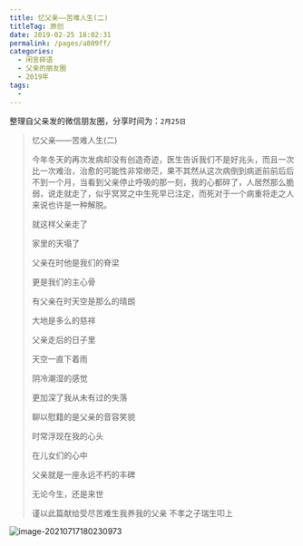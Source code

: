 ```yaml
---
title: 忆父亲——苦难人生(二)
titleTag: 原创
date: 2019-02-25 18:02:31
permalink: /pages/a809ff/
categories:
  - 闲言碎语
  - 父亲的朋友圈
  - 2019年
tags:
  - 
---
```

整理自父亲发的微信朋友圈，分享时间为：`2月25日`



> 忆父亲——苦难人生(二)
>
> 今年冬天的再次发病却没有创造奇迹，医生告诉我们不是好兆头，而且一次比一次难治，治愈的可能性非常缈茫，果不其然从这次病倒到病逝前前后后不到一个月，当看到父亲停止呼吸的那一刻，我的心都碎了，人居然那么脆弱，说走就走了，似乎冥冥之中生死早已注定，而死对于一个病重将走之人来说也许是一种解脱。
>
> 
>
> 就这样父亲走了
>
> 家里的天塌了
>
> 父亲在时他是我们的脊梁
>
> 更是我们的主心骨
>
> 有父亲在时天空是那么的晴朗
>
> 大地是多么的慈祥
>
> 父亲走后的日子里
>
> 天空一直下着雨
>
> 阴冷潮湿的感觉
>
> 更加深了我从未有过的失落
>
> 聊以慰籍的是父亲的音容笑貌
>
> 时常浮现在我的心头
>
> 在儿女们的心中
>
> 父亲就是一座永远不朽的丰碑
>
> 无论今生，还是来世
>
> 
>
> 
>
> 谨以此篇献给受尽苦难生我养我的父亲
> 不孝之子瑞生叩上

![image-20210717180230973](http://t.eryajf.net/imgs/2021/09/0b7b90627fa12e8f.jpg)
